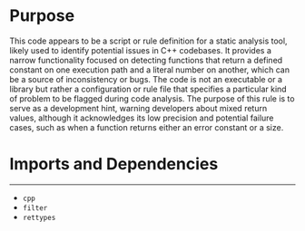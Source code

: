 # Purpose
This code appears to be a script or rule definition for a static analysis tool, likely used to identify potential issues in C++ codebases. It provides a narrow functionality focused on detecting functions that return a defined constant on one execution path and a literal number on another, which can be a source of inconsistency or bugs. The code is not an executable or a library but rather a configuration or rule file that specifies a particular kind of problem to be flagged during code analysis. The purpose of this rule is to serve as a development hint, warning developers about mixed return values, although it acknowledges its low precision and potential failure cases, such as when a function returns either an error constant or a size.
# Imports and Dependencies

---
- `cpp`
- `filter`
- `rettypes`


